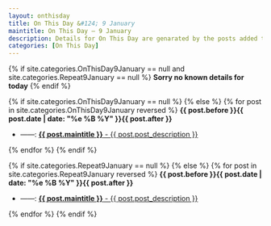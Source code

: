 ```yaml
---
layout: onthisday
title: On This Day &#124; 9 January
maintitle: On This Day — 9 January
description: Details for On This Day are genarated by the posts added to the website so the content is subject to changes/updates over time.
categories: [On This Day]
---
```


{% if site.categories.OnThisDay9January == null and site.categories.Repeat9January == null %}
<strong>Sorry no known details for today</strong>
{% endif %}

{% if site.categories.OnThisDay9January == null %}
{% else %}
{% for post in site.categories.OnThisDay9January reversed %}
<strong>{{ post.before }}{{ post.date | date: "%e %B %Y" }}{{ post.after }}</strong>
<ul>
<li> ——: <a href="{{ post.url }}"><strong>{{ post.maintitle }}</strong> - {{ post.post_description }}</a></li>
</ul>
{% endfor %}
{% endif %}

{% if site.categories.Repeat9January == null %}
{% else %}
{% for post in site.categories.Repeat9January reversed %}
<strong>{{ post.before }}{{ post.date | date: "%e %B %Y" }}{{ post.after }}</strong>
<ul>
<li> ——: <a href="{{ post.url }}"><strong>{{ post.maintitle }}</strong> - {{ post.post_description }}</a></li>
</ul>
{% endfor %}
{% endif %}
